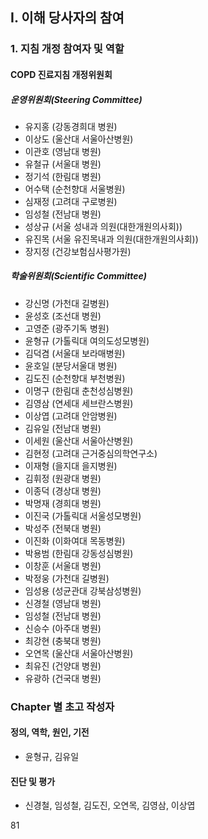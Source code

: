 ## I. 이해 당사자의 참여
### 1. 지침 개정 참여자 및 역할
#### COPD 진료지침 개정위원회

##### 운영위원회(Steering Committee)
- 유지홍 (강동경희대 병원)
- 이상도 (울산대 서울아산병원)
- 이관호 (영남대 병원)
- 유철규 (서울대 병원)
- 정기석 (한림대 병원)
- 어수택 (순천향대 서울병원)
- 심재정 (고려대 구로병원)
- 임성철 (전남대 병원)
- 성상규 (서울 성내과 의원(대한개원의사회))
- 유진목 (서울 유진목내과 의원(대한개원의사회))
- 장지정 (건강보험심사평가원)

##### 학술위원회(Scientific Committee)
- 강신명 (가천대 길병원)
- 윤성호 (조선대 병원)
- 고영준 (광주기독 병원)
- 윤형규 (가톨릭대 여의도성모병원)
- 김덕겸 (서울대 보라매병원)
- 윤호일 (분당서울대 병원)
- 김도진 (순천향대 부천병원)
- 이명구 (한림대 춘천성심병원)
- 김영삼 (연세대 세브란스병원)
- 이상엽 (고려대 안암병원)
- 김유일 (전남대 병원)
- 이세원 (울산대 서울아산병원)
- 김현정 (고려대 근거중심의학연구소)
- 이재형 (을지대 을지병원)
- 김휘정 (원광대 병원)
- 이종덕 (경상대 병원)
- 박명재 (경희대 병원)
- 이진국 (가톨릭대 서울성모병원)
- 박성주 (전북대 병원)
- 이진화 (이화여대 목동병원)
- 박용범 (한림대 강동성심병원)
- 이창훈 (서울대 병원)
- 박정웅 (가천대 길병원)
- 임성용 (성균관대 강북삼성병원)
- 신경철 (영남대 병원)
- 임성철 (전남대 병원)
- 신승수 (아주대 병원)
- 최강현 (충북대 병원)
- 오연목 (울산대 서울아산병원)
- 최유진 (건양대 병원)
- 유광하 (건국대 병원)

### Chapter 별 초고 작성자

#### 정의, 역학, 원인, 기전
- 윤형규, 김유일

#### 진단 및 평가
- 신경철, 임성철, 김도진, 오연목, 김영삼, 이상엽

<PAGE>81